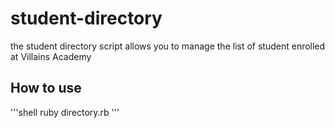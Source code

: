 # student-directory

the student directory script allows you to manage the list of student enrolled at Villains Academy

 ## How to use ##

 '''shell
 ruby directory.rb
 '''
